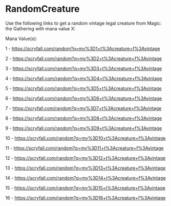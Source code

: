 # RandomCreature
Use the following links to get a random vintage legal creature from Magic: the Gathering with mana value X:

Mana Value(s):

1 - https://scryfall.com/random?q=mv%3D1+t%3Acreature+f%3Avintage

2 - https://scryfall.com/random?q=mv%3D2+t%3Acreature+f%3Avintage

3 - https://scryfall.com/random?q=mv%3D3+t%3Acreature+f%3Avintage

4 - https://scryfall.com/random?q=mv%3D4+t%3Acreature+f%3Avintage

5 - https://scryfall.com/random?q=mv%3D5+t%3Acreature+f%3Avintage

6 - https://scryfall.com/random?q=mv%3D6+t%3Acreature+f%3Avintage

7 - https://scryfall.com/random?q=mv%3D7+t%3Acreature+f%3Avintage

8 - https://scryfall.com/random?q=mv%3D8+t%3Acreature+f%3Avintage

9 - https://scryfall.com/random?q=mv%3D9+t%3Acreature+f%3Avintage

10 - https://scryfall.com/random?q=mv%3D10+t%3Acreature+f%3Avintage

11 - https://scryfall.com/random?q=mv%3D11+t%3Acreature+f%3Avintage

12 - https://scryfall.com/random?q=mv%3D12+t%3Acreature+f%3Avintage

13 - https://scryfall.com/random?q=mv%3D13+t%3Acreature+f%3Avintage

14 - https://scryfall.com/random?q=mv%3D14+t%3Acreature+f%3Avintage

15 - https://scryfall.com/random?q=mv%3D15+t%3Acreature+f%3Avintage

16 - https://scryfall.com/random?q=mv%3D16+t%3Acreature+f%3Avintage

